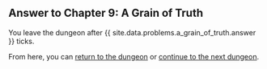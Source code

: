 ## Answer to Chapter 9: A Grain of Truth

You leave the dungeon after {{ site.data.problems.a_grain_of_truth.answer }} ticks.

From here, you can [return to the dungeon](../../../chapters/09/a-grain-of-truth.md) or [continue to the next dungeon](../../../chapters/10/behind-the-curtain.md).
